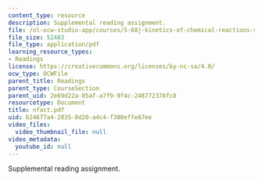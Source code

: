```yaml
---
content_type: resource
description: Supplemental reading assignment.
file: /ol-ocw-studio-app/courses/5-68j-kinetics-of-chemical-reactions-spring-2003/b24677a420358d20a4c4f300effe67ee_nfact.pdf
file_size: 52483
file_type: application/pdf
learning_resource_types:
- Readings
license: https://creativecommons.org/licenses/by-nc-sa/4.0/
ocw_type: OCWFile
parent_title: Readings
parent_type: CourseSection
parent_uid: 2e69d22a-85af-a7f9-9f4c-248772376fc8
resourcetype: Document
title: nfact.pdf
uid: b24677a4-2035-8d20-a4c4-f300effe67ee
video_files:
  video_thumbnail_file: null
video_metadata:
  youtube_id: null
---
```

Supplemental reading assignment.